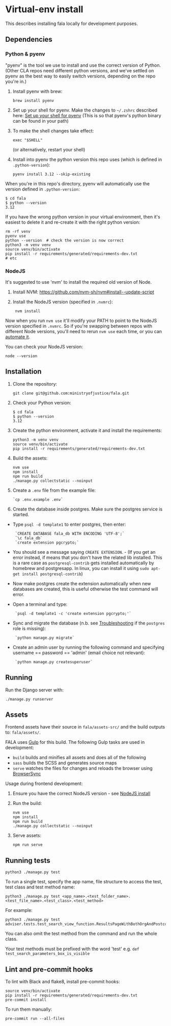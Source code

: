 # Virtual-env install

This describes installing fala locally for development purposes.

## Dependencies

### Python & pyenv

"pyenv" is the tool we use to install and use the correct version of Python. (Other CLA repos need different python versions, and we've settled on pyenv as the best way to easily switch versions, depending on the repo you're in.)

1. Install pyenv with brew:

       brew install pyenv

2. Set up your shell for pyenv. Make the changes to `~/.zshrc` described here: [Set up your shell for pyenv](https://github.com/pyenv/pyenv#set-up-your-shell-environment-for-pyenv) (This is so that pyenv's python binary can be found in your path)

3. To make the shell changes take effect:

       exec "$SHELL"

    (or alternatively, restart your shell)

4. Install into pyenv the python version this repo uses (which is defined in `.python-version`):

       pyenv install 3.12 --skip-existing

When you're in this repo's directory, pyenv will automatically use the version defined in `.python-version`:
```
$ cd fala
$ python --version
3.12
```

If you have the wrong python version in your virtual environment, then it's easiest to delete it and re-create it with the right python version:
```
rm -rf venv
pyenv use
python --version  # check the version is now correct
python3 -m venv venv
source venv/bin/activate
pip install -r requirements/generated/requirements-dev.txt
# etc
```

### NodeJS

It's suggested to use 'nvm' to install the required old version of Node.

1. Install NVM: https://github.com/nvm-sh/nvm#install--update-script

2. Install the NodeJS version (specified in `.nvmrc`):

        nvm install

Now when you run `nvm use` it'll modify your PATH to point to the NodeJS version specified in `.nvmrc`. So if you're swapping between repos with different Node versions, you'll need to rerun `nvm use` each time, or you can [automate it](https://github.com/nvm-sh/nvm?tab=readme-ov-file#deeper-shell-integration).

You can check your NodeJS version:
```
node --version
```

## Installation

1. Clone the repository:

       git clone git@github.com:ministryofjustice/fala.git

2. Check your Python version:

       $ cd fala
       $ python --version
       3.12

3. Create the python environment, activate it and install the requirements:

       python3 -m venv venv
       source venv/bin/activate
       pip install -r requirements/generated/requirements-dev.txt

4. Build the assets:

       nvm use
       npm install
       npm run build
       ./manage.py collectstatic --noinput

5. Create a ``.env`` file from the example file:

       `cp .env.example .env` 

6. Create the database inside postgres. Make sure the postgres service is started. 
     
- Type `psql -d template1` to enter postgres, then enter:

       `CREATE DATABASE fala_db WITH ENCODING 'UTF-8';`
       `\c fala_db`
       `create extension pgcrypto;`

- You should see a message saying `CREATE EXTENSION`. 
       - (If you get an error instead, if means that you don't have the related lib installed. This is a rare case as `postgresql-contrib` gets installed automatically by homebrew and postgresapp. In linux, you can install it using `sudo apt-get install postgresql-contrib`)

- Now make postgres create the extension automatically when new databases are created, this is useful otherwise the test command will error.

- Open a terminal and type:

       `psql -d template1 -c 'create extension pgcrypto;'`

- Sync and migrate the database (n.b. see [Troubleshooting](#troubleshooting) if the `postgres` role is missing):

       `python manage.py migrate`

- Create an admin user by running the following command and specifying username == password == 'admin' (email choice not relevant):

       `python manage.py createsuperuser`

## Running

Run the Django server with:
```
./manage.py runserver
```

## Assets

Frontend assets have their source in `fala/assets-src/` and the build outputs to: `fala/assets/`.

FALA uses [Gulp](http://gulpjs.com/) for this build. The following Gulp tasks are used in development:

- `build` builds and minifies all assets and does all of the following
- `sass` builds the SCSS and generates source maps
- `serve` watches the files for changes and reloads the browser using [BrowserSync](http://www.browsersync.io/)

Usage during frontend development:

1. Ensure you have the correct NodeJS version - see [NodeJS install](docs/virtual-env.md#nodejs)

2. Run the build:

       nvm use
       npm install
       npm run build
       ./manage.py collectstatic --noinput

3. Serve assets:

       npm run serve

## Running tests
```
python3 ./manage.py test
```

To run a single test, specify the app name, file structure to access the test, test class and test method name:
```
python3 ./manage.py test <app_name>.<test_folder_name>.<test_file_name>.<test_class>.<test_method>
```

For example:
```
python3 ./manage.py test adviser.tests.test_search_view_function.ResultsPageWithBothOrgAndPostcodeTest.test_search_parameters_box_is_visible
```

You can also omit the test method from the command and run the whole class.

Your test methods must be prefixed with the word 'test' e.g. `def test_search_parameters_box_is_visible`

## Lint and pre-commit hooks

To lint with Black and flake8, install pre-commit hooks:
```
source venv/bin/activate
pip install -r requirements/generated/requirements-dev.txt
pre-commit install
```

To run them manually:
```
pre-commit run --all-files
```
